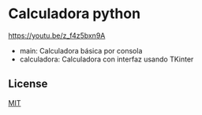 # Calculadora python

https://youtu.be/z_f4z5bxn9A

* main: Calculadora básica por consola
* calculadora: Calculadora con interfaz usando TKinter

## License

[MIT](https://choosealicense.com/licenses/mit/)

